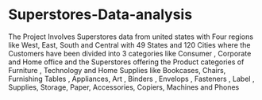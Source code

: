 # Superstores-Data-analysis
The  Project Involves Superstores data from united states with Four regions like West, East, South and Central with 49 States and 120 Cities where the  Customers have been divided into 3 categories   like Consumer , Corporate and Home office and the Superstores offering the  Product categories of Furniture , Technology and Home Supplies like Bookcases, Chairs, Furnishing Tables , Appliances, Art , Binders , Envelops , Fasteners , Label , Supplies, Storage, Paper, Accessories, Copiers, Machines and Phones 
